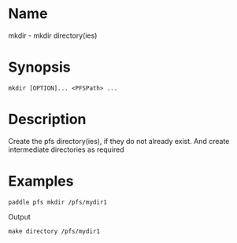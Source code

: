# Name  
mkdir  - mkdir directory(ies)

# Synopsis
`mkdir [OPTION]... <PFSPath> ...`

# Description
Create the pfs directory(ies), if they do not already exist. And create intermediate directories as required

# Examples
```
paddle pfs mkdir /pfs/mydir1
```

Output

```
make directory /pfs/mydir1
```

